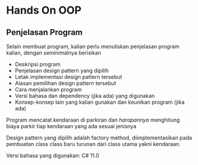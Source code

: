 # Hands On OOP
## Penjelasan Program
Selain membuat program, kalian perlu menuliskan penjelasan program kalian, dengan seminimalnya berisikan
- Deskripsi program
- Penjelasan design pattern yang dipilih
- Letak implementasi design pattern tersebut
- Alasan pemilihan design pattern tersebut
- Cara menjalankan program
- Versi bahasa dan dependency (jika ada) yang digunakan
- Konsep-konsep lain yang kalian gunakan dan keunikan program (jika ada)


Program mencatat kendaraan di parkiran dan *harapannya* menghitung biaya parkir tiap kendaraan yang ada sesuai jenisnya

Design pattern yang dipilih adalah factory method, diimplementasikan pada pembuatan class class baru turunan dari class utama yakni kendaraan.

Versi bahasa yang digunakan: C# 11.0